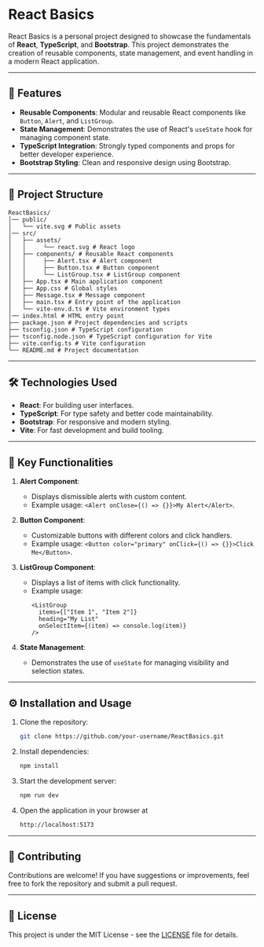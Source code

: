 # React Basics

React Basics is a personal project designed to showcase the fundamentals of **React**, **TypeScript**, and **Bootstrap**. This project demonstrates the creation of reusable components, state management, and event handling in a modern React application.

---

## 🚀 Features

- **Reusable Components**: Modular and reusable React components like `Button`, `Alert`, and `ListGroup`.
- **State Management**: Demonstrates the use of React's `useState` hook for managing component state.
- **TypeScript Integration**: Strongly typed components and props for better developer experience.
- **Bootstrap Styling**: Clean and responsive design using Bootstrap.

---

## 📂 Project Structure

```
ReactBasics/
│── public/
│   └── vite.svg # Public assets
│── src/
│   ├── assets/
│   │     └── react.svg # React logo
│   ├── components/ # Reusable React components
│   │     ├── Alert.tsx # Alert component
│   │     ├── Button.tsx # Button component
│   │     └── ListGroup.tsx # ListGroup component
│   ├── App.tsx # Main application component
│   ├── App.css # Global styles
│   ├── Message.tsx # Message component
│   ├── main.tsx # Entry point of the application
│   └── vite-env.d.ts # Vite environment types
│── index.html # HTML entry point
├── package.json # Project dependencies and scripts
├── tsconfig.json # TypeScript configuration
├── tsconfig.node.json # TypeScript configuration for Vite
├── vite.config.ts # Vite configuration
└── README.md # Project documentation
```

---

## 🛠️ Technologies Used

- **React**: For building user interfaces.
- **TypeScript**: For type safety and better code maintainability.
- **Bootstrap**: For responsive and modern styling.
- **Vite**: For fast development and build tooling.

---

## 🌟 Key Functionalities

1. **Alert Component**:

   - Displays dismissible alerts with custom content.
   - Example usage: `<Alert onClose={() => {}}>My Alert</Alert>`.

2. **Button Component**:

   - Customizable buttons with different colors and click handlers.
   - Example usage: `<Button color="primary" onClick={() => {}}>Click Me</Button>`.

3. **ListGroup Component**:

   - Displays a list of items with click functionality.
   - Example usage:
     ```tsx
     <ListGroup
       items={["Item 1", "Item 2"]}
       heading="My List"
       onSelectItem={(item) => console.log(item)}
     />
     ```

4. **State Management**:
   - Demonstrates the use of `useState` for managing visibility and selection states.

---

## ⚙️ Installation and Usage

1. Clone the repository:
   ```bash
   git clone https://github.com/your-username/ReactBasics.git
   ```
2. Install dependencies:
   ```bash
   npm install
   ```
3. Start the development server:
   ```bash
   npm run dev
   ```
4. Open the application in your browser at
   ```bash
   http://localhost:5173
   ```

---

## 🤝 Contributing

Contributions are welcome! If you have suggestions or improvements, feel free to fork the repository and submit a pull request.

---

## 📜 License

This project is under the MIT License - see the [LICENSE](./LICENSE) file for details.
